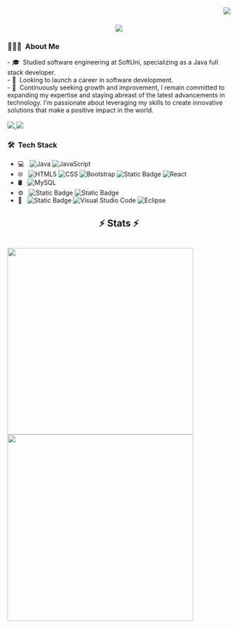 <img align="right" src="https://visitor-badge.laobi.icu/badge?page_id=viktorpetrov1997.viktorpetrov1997"/>

<h1 align="center">
    <img src="https://readme-typing-svg.herokuapp.com/?font=Righteous&size=35&center=true&vCenter=true&width=500&height=70&duration=4000&lines=Hi+There!+👋;+I'm+Viktor!;" />
</h1>

<h3> 👨🏻‍💻 &nbsp;About Me </h3>
- 🎓 &nbsp;Studied software engineering at SoftUni, specializing as a Java full stack developer. <br>
- 💼 &nbsp;Looking to launch a career in software development. <br>
- 🌱 &nbsp;Continuously seeking growth and improvement, I remain committed to expanding my expertise and staying abreast of the latest advancements in technology. I'm passionate about leveraging my skills to create innovative solutions that make a positive impact in the world.

<br> 

<br> 

<div align="left"> 
  <a href="mailto:viktor.petrov0497@gmail.com">
    <img src="https://img.shields.io/badge/Gmail-333333?style=for-the-badge&logo=gmail&logoColor=red" />
  </a>
  <a href="https://linkedin.com/in/viktor-petrov-46684a2a9" target="_blank">
    <img src="https://img.shields.io/badge/LinkedIn-0077B5?style=for-the-badge&logo=linkedin&logoColor=white" target="_blank" />
  </a>
</div>

<h3> 🛠 &nbsp;Tech Stack</h3>

- 💻 &nbsp;
  ![Java](https://img.shields.io/badge/-Java-333333?style=flat&logo=Java&logoColor=007396)
  ![JavaScript](https://img.shields.io/badge/-JavaScript-333333?style=flat&logo=javascript)
- 🌐 &nbsp;
  ![HTML5](https://img.shields.io/badge/-HTML5-333333?style=flat&logo=HTML5)
  ![CSS](https://img.shields.io/badge/-CSS-333333?style=flat&logo=CSS3&logoColor=1572B6)
  ![Bootstrap](https://img.shields.io/badge/-Bootstrap-333333?style=flat&logo=bootstrap&logoColor=563D7C)
  ![Static Badge](https://img.shields.io/badge/jQuery-black?style=flat&logo=jQuery)
  ![React](https://img.shields.io/badge/-React-333333?style=flat&logo=react)
- 🛢 &nbsp;
  ![MySQL](https://img.shields.io/badge/-MySQL-333333?style=flat&logo=mysql)
- ⚙️ &nbsp;
  ![Static Badge](https://img.shields.io/badge/Spring-rgb(128%2C128%2C128)?style=flat&logo=Spring)
  ![Static Badge](https://img.shields.io/badge/Hibernate-rgb(128%2C128%2C128)?style=flat&logo=Hibernate)
- 🔧 &nbsp;
  ![Static Badge](https://img.shields.io/badge/IntelliJ%20IDEA-black?style=flat&logo=IntelliJ%20IDEA)
  ![Visual Studio Code](https://img.shields.io/badge/-Visual%20Studio%20Code-333333?style=flat&logo=visual-studio-code&logoColor=007ACC)
  ![Eclipse](https://img.shields.io/badge/-Eclipse-333333?style=flat&logo=eclipse-ide&logoColor=2C2255)

<h2 align="center">⚡ Stats ⚡</h2>
<br>

<div>
  <img width="420px" src="https://github-readme-stats.anuraghazra1.vercel.app/api/top-langs/?username=viktorpetrov1997&layout=compact&theme=transparent" />
  <img width="420px" src="https://github-readme-streak-stats.herokuapp.com/?user=viktorpetrov1997&theme=default" />
</div>



